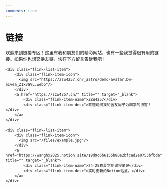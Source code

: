 ```yaml
---
comments: true
---
```

# 链接

欢迎来到链接专区！这里有我和朋友们的精彩网站，也有一些我觉得很有用的链接。如果你也想交换友链，快在下方留言告诉我吧！

<div class="flink-list">

    <div class="flink-list-item">
        <div class="flink-item-icon">
          <img src="https://zzw4257.cn/_astro/demo-avatar.Dw-aIvea_Z1xvGVL.webp"/>
        </div>
        <a href="https://zzw4257.cn/" title="" target="_blank">
            <div class="flink-item-name">ZZW4257</div>
            <div class="flink-item-desc">欢迎访问我的舍友周子为同学的博客！</div>
        </a>
    </div>

    <div class="flink-list-item">
        <div class="flink-item-icon">
          <img src="/files/example.jpg"/>
        </div>
        <a href="https://wanghx2025.notion.site/19d9c6b6155b80e2bfcad2e0753bfbda" title="" target="_blank">
            <div class="flink-item-name">24-25春夏学期课程笔记</div>
            <div class="flink-item-desc">实时更新的Notion站点。</div>
        </a>
    </div>
</div>